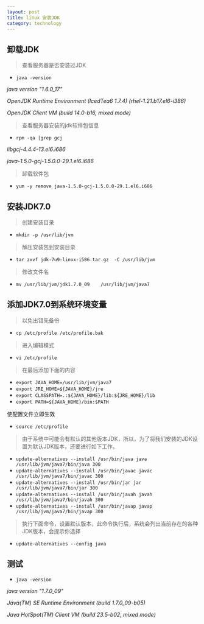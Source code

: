 ```yaml
---
layout: post
title: linux 安装JDK
category: technology
---
```

## 卸载JDK

>查看服务器是否安装过JDK

* `java -version` 

*java version "1.6.0_17"*

*OpenJDK Runtime Environment (IcedTea6 1.7.4) (rhel-1.21.b17.el6-i386)*

*OpenJDK Client VM (build 14.0-b16, mixed mode)*


>查看服务器安装的jdk软件包信息

* `rpm -qa |grep gcj` 

*libgcj-4.4.4-13.el6.i686*

*java-1.5.0-gcj-1.5.0.0-29.1.el6.i686*

>卸载软件包

* `yum -y remove java-1.5.0-gcj-1.5.0.0-29.1.el6.i686` 


## 安装JDK7.0

>创建安装目录

* `mkdir -p /usr/lib/jvm`

>解压安装包到安装目录

* `tar zxvf jdk-7u9-linux-i586.tar.gz  -C /usr/lib/jvm` 

>修改文件名

* `mv /usr/lib/jvm/jdk1.7.0_09    /usr/lib/jvm/java7` 

## 添加JDK7.0到系统环境变量

>以免出错先备份

* `cp /etc/profile /etc/profile.bak` 

>进入编辑模式

* `vi /etc/profile`  

>在最后添加下面的内容 

* `export JAVA_HOME=/usr/lib/jvm/java7`
* `export JRE_HOME=${JAVA_HOME}/jre`
* `export CLASSPATH=.:${JAVA_HOME}/lib:${JRE_HOME}/lib ` 
* `export PATH=${JAVA_HOME}/bin:$PATH `

使配置文件立即生效

* `source /etc/profile` 

>由于系统中可能会有默认的其他版本JDK，所以，为了将我们安装的JDK设置为默认JDK版本，还要进行如下工作。

* `update-alternatives --install /usr/bin/java java /usr/lib/jvm/java7/bin/java 300`  
* `update-alternatives --install /usr/bin/javac javac /usr/lib/jvm/java7/bin/javac 300` 
* `update-alternatives --install /usr/bin/jar jar /usr/lib/jvm/java7/bin/jar 300`  
* `update-alternatives --install /usr/bin/javah javah /usr/lib/jvm/java7/bin/javah 300`  
* `update-alternatives --install /usr/bin/javap javap /usr/lib/jvm/java7/bin/javap 300` 

>执行下面命令，设置默认版本，此命令执行后，系统会列出当前存在的各种JDK版本，会提示你选择

* `update-alternatives --config java`

## 测试

* `java -version` 

*java version "1.7.0_09"*

*Java(TM) SE Runtime Environment (build 1.7.0_09-b05)*

*Java HotSpot(TM) Client VM (build 23.5-b02, mixed mode)*